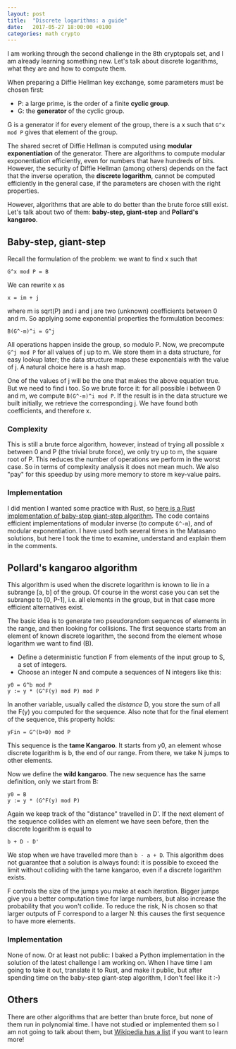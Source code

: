 ```yaml
---
layout: post
title:  "Discrete logarithms: a guide"
date:   2017-05-27 18:00:00 +0100
categories: math crypto
---
```


I am working through the second challenge in the 8th cryptopals set, and I am already learning something new. Let's talk about discrete logarithms, what they are and how to compute them.

When preparing a Diffie Hellman key exchange, some parameters must be chosen first:

- P: a large prime, is the order of a finite **cyclic group**.
- G: the **generator** of the cyclic group.

G is a generator if for every element of the group, there is a x such that ```G^x mod P``` gives that element of the group.

The shared secret of Diffie Hellman is computed using **modular exponentiation** of the generator. There are algorithms to compute modular exponentiation efficiently, even for numbers that have hundreds of bits. However, the security of Diffie Hellman (among others) depends on the fact that the inverse operation, the **discrete logarithm**, cannot be computed efficiently in the general case, if the parameters are chosen with the right properties.

However, algorithms that are able to do better than the brute force still exist. Let's talk about two of them: **baby-step, giant-step** and **Pollard's kangaroo**.

## Baby-step, giant-step

Recall the formulation of the problem: we want to find x such that

```
G^x mod P = B
```

We can rewrite x as 

```
x = im + j
```

where m is sqrt(P) and i and j are two (unknown) coefficients between 0 and m. So applying some exponential properties the formulation becomes:

```
B(G^-m)^i = G^j
```

All operations happen inside the group, so modulo P. Now, we precompute ```G^j mod P``` for all values of j up to m. We store them in a data structure, for easy lookup later; the data structure maps these exponentials with the value of j. A natural choice here is a hash map.

One of the values of j will be the one that makes the above equation true. But we need to find i too. So we brute force it: for all possible i between 0 and m, we compute ```B(G^-m)^i mod P```. If the result is in the data structure we built initially, we retrieve the corresponding j. We have found both coefficients, and therefore x.

### Complexity

This is still a brute force algorithm, however, instead of trying all possible x between 0 and P (the trivial brute force), we only try up to m, the square root of P. This reduces the number of operations we perform in the worst case. So in terms of complexity analysis it does not mean much. We also "pay" for this speedup by using more memory to store m key-value pairs.

### Implementation

I did mention I wanted some practice with Rust, so [here is a Rust implementation of baby-step giant-step algorithm](https://github.com/shainer/baby-step). The code contains efficient implementations of modular inverse (to compute ```G^-m```), and of modular exponentiation. I have used both several times in the Matasano solutions, but here I took the time to examine, understand and explain them in the comments.

## Pollard's kangaroo algorithm

This algorithm is used when the discrete logarithm is known to lie in a subrange [a, b] of the group. Of course in the worst case you can set the subrange to [0, P-1], i.e. all elements in the group, but in that case more efficient alternatives exist.

The basic idea is to generate two pseudorandom sequences of elements in the range, and then looking for collisions. The first sequence starts from an element of known discrete logarithm, the second from the element whose logarithm we want to find (B).

- Define a deterministic function F from elements of the input group to S, a set of integers.
- Choose an integer N and compute a sequences of N integers like this:

```
y0 = G^b mod P
y := y * (G^F(y) mod P) mod P
```

In another variable, usually called the _distance_ D, you store the sum of all the F(y) you computed for the sequence. Also note that for the final element of the sequence, this property holds:

```
yFin = G^(b+D) mod P
```

This sequence is the **tame Kangaroo**. It starts from y0, an element whose discrete logarithm is b, the end of our range. From there, we take N jumps to other elements.

Now we define the **wild kangaroo**. The new sequence has the same definition, only we start from B:

```
y0 = B
y := y * (G^F(y) mod P)
```

Again we keep track of the "distance" travelled in D'. If the next element of the sequence collides with an element we have seen before, then the discrete logarithm is equal to

```
b + D - D'
```

We stop when we have travelled more than ```b - a + D```. This algorithm does not guarantee that a solution is always found: it is possible to exceed the limit without colliding with the tame kangaroo, even if a discrete logarithm exists.

F controls the size of the jumps you make at each iteration. Bigger jumps give you a better computation time for large numbers, but also increase the probability that you won't collide. To reduce the risk, N is chosen so that larger outputs of F correspond to a larger N: this causes the first sequence to have more elements.

### Implementation

None of now. Or at least not public: I baked a Python implementation in the solution of the latest challenge I am working on. When I have time I am going to take it out, translate it to Rust, and make it public, but after spending time on the baby-step giant-step algorithm, I don't feel like it :-)

## Others

There are other algorithms that are better than brute force, but none of them run in polynomial time. I have not studied or implemented them so I am not going to talk about them, but [Wikipedia has a list](https://en.wikipedia.org/wiki/Discrete_logarithm#Algorithms) if you want to learn more!
